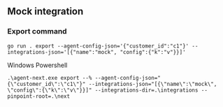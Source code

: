 ## Mock integration

### Export command

```
go run . export --agent-config-json='{"customer_id":"c1"}' --integrations-json='[{"name":"mock", "config":{"k":"v"}}]'
```

Windows Powershell
```
.\agent-next.exe export --% --agent-config-json="{\"customer_id\":\"c1\"}" --integrations-json="[{\"name\":\"mock\", \"config\":{\"k\":\"v\"}}]" --integrations-dir=.\integrations --pinpoint-root=.\next
```